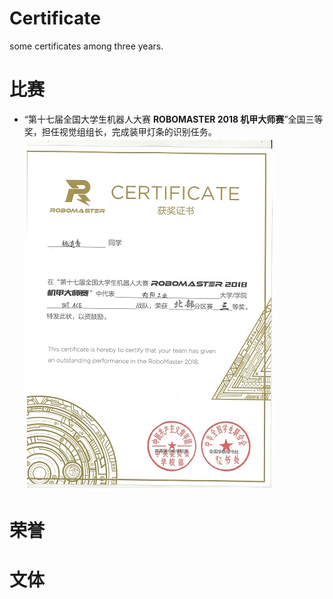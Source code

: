 # Certificate
some certificates among three years.
# 比赛
* “第十七届全国大学生机器人大赛 **ROBOMASTER 2018 机甲大师赛**”全国三等奖，担任视觉组组长，完成装甲灯条的识别任务。
![](img-828040400-0013.jpg)
# 荣誉
# 文体
